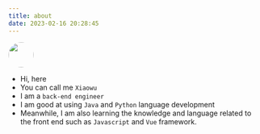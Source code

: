 ```yaml
---
title: about
date: 2023-02-16 20:28:45
---
```


<img
  src="https://pub.wangxuefeng.com.cn/asset/img/avatar-1.webp" style="width:50px;height:50px;border-radius:50%;" 
/>

- Hi, here
- You can call me `Xiaowu`
- I am a `back-end engineer`
- I am good at using `Java` and `Python` language development
- Meanwhile, I am also learning the knowledge and language related to the front end such as `Javascript` and `Vue` framework.
